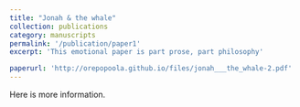 ```yaml
---
title: "Jonah & the whale"
collection: publications
category: manuscripts
permalink: '/publication/paper1'
excerpt: 'This emotional paper is part prose, part philosophy'

paperurl: 'http://orepopoola.github.io/files/jonah___the_whale-2.pdf'
---
```

Here is more information.
